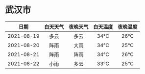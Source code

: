 # 武汉市
|日期|白天天气|夜晚天气|白天温度|夜晚温度|
|:--:|:--:|:--:|:--:|:--:|
|2021-08-19|多云|多云|34℃|26℃|
|2021-08-20|阵雨|大雨|34℃|25℃|
|2021-08-21|阵雨|阵雨|34℃|26℃|
|2021-08-22|小雨|多云|33℃|25℃|
